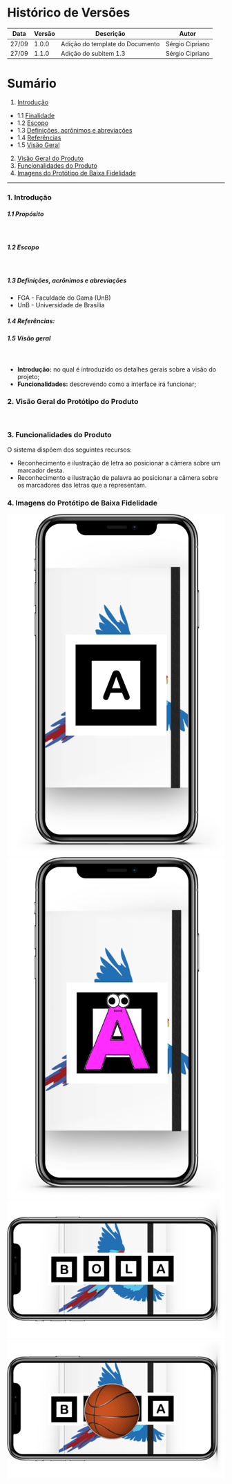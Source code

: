 # Histórico de Versões

Data|Versão|Descrição|Autor
-|-|-|-
27/09|1.0.0|Adição do template do Documento| Sérgio Cipriano|
27/09|1.1.0|Adição do subitem 1.3| Sérgio Cipriano|

# Sumário

1. [Introdução](#1)
  - 1.1 [Finalidade](#1_1)
  - 1.2 [Escopo](#1_2)
  - 1.3 [Definições, acrônimos e abreviações](#1_3)
  - 1.4 [Referências](#1_4)
  - 1.5 [Visão Geral](#1_5)
2. [Visão Geral do Produto](#2)
3. [Funcionalidades do Produto](#3)
4. [Imagens do Protótipo de Baixa Fidelidade](#4)

___

### 1. <a name="1">Introdução</a>

##### 1.1 <a name ="1_1">Propósito</a>

<p align="justify"> &emsp;&emsp; </p>

##### 1.2 <a name="1_2">Escopo</a>

<p align="justify"> &emsp;&emsp; </p>

##### 1.3 <a name=1_3>Definições, acrônimos e abreviações</a>

* FGA - Faculdade do Gama (UnB)
* UnB - Universidade de Brasília

##### 1.4 <a name="1_4">  Referências:</a>

<p align="left"></p>

##### 1.5 <a name="1_5">Visão geral</a>

<p align="justify"> &emsp;&emsp; </p>

* **Introdução:** no qual é introduzido os detalhes gerais sobre a visão do projeto;
* **Funcionalidades:** descrevendo como a interface irá funcionar;

### 2. <a name="2">Visão Geral do Protótipo do Produto</a>

<div style="text-align: justify"> &emsp;&emsp; </div>

### 3. <a name="3">Funcionalidades do Produto</a>
O sistema dispõem dos seguintes recursos:<br />
<ul>
  <li>Reconhecimento e ilustração de letra ao posicionar a câmera sobre um marcador desta.</li>
  <li>Reconhecimento e ilustração de palavra ao posicionar a câmera sobre os marcadores das letras que a representam.</li>
</ul>
<p align = "justify"></p>

### 4. <a name="4">Imagens do Protótipo de Baixa Fidelidade</a>
<img src="../imagens/low_fidelity_prototype/Component 1.png" />
<img src="../imagens/low_fidelity_prototype/Component 2.png" />
<img src="../imagens/low_fidelity_prototype/Component 3.png" />
<img src="../imagens/low_fidelity_prototype/Component 4.png" />
